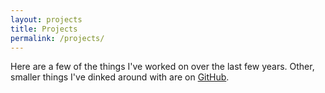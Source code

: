 ```yaml
---
layout: projects
title: Projects
permalink: /projects/
---
```

Here are a few of the things I've worked on over the last few years. Other, smaller things I've dinked around with are on <a href="https://github.com/{{ site.github_username }}" class="inline-a">GitHub</a>.